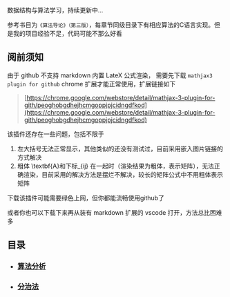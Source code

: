 
数据结构与算法学习，持续更新中...

参考书目为`《算法导论》（第三版）`，每章节同级目录下有相应算法的C语言实现。但是我的项目经验不足，代码可能不那么好看

## 阅前须知

由于 github 不支持 markdown 内置 LateX 公式渲染，
需要先下载 `mathjax3 plugin for github` chrome 扩展才能正常使用，扩展链接如下

> [https://chrome.google.com/webstore/detail/mathjax-3-plugin-for-gith/peoghobgdhejhcmgoppjpjcidngdfkod](https://chrome.google.com/webstore/detail/mathjax-3-plugin-for-gith/peoghobgdhejhcmgoppjpjcidngdfkod)

该插件还存在一些问题，包括不限于

1. 左大括号无法正常显示，其他类似的还没有测试过，目前采用嵌入图片链接的方式解决
2. 粗体 \textbf{A}和下标_{ij} 在一起时（渲染结果为粗体，表示矩阵），无法正确渲染，目前采用的解决方法是摆烂不解决，较长的矩阵公式中不用粗体表示矩阵

下载该插件可能需要绿色上网，但你都能流畅使用github了

或者你也可以下载下来再从装有 markdown 扩展的 vscode 打开，方法总比困难多

## 目录

* ### [算法分析](./1-Analysis-of-Algorithms/Analysis-of-Algorithms.md)

* ### [分治法](./2-Divide-and-Conquer/Divide-and-Conquer.md)
